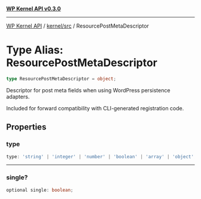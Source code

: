 [**WP Kernel API v0.3.0**](../../../README.md)

---

[WP Kernel API](../../../README.md) / [kernel/src](../README.md) / ResourcePostMetaDescriptor

# Type Alias: ResourcePostMetaDescriptor

```ts
type ResourcePostMetaDescriptor = object;
```

Descriptor for post meta fields when using WordPress persistence adapters.

Included for forward compatibility with CLI-generated registration code.

## Properties

### type

```ts
type: 'string' | 'integer' | 'number' | 'boolean' | 'array' | 'object';
```

---

### single?

```ts
optional single: boolean;
```
